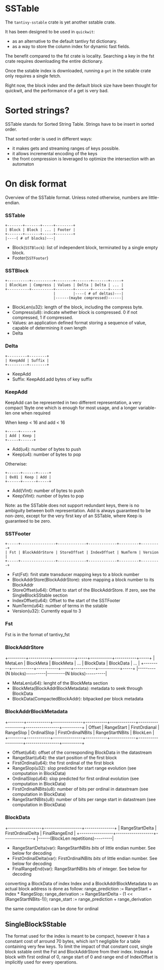 # SSTable

The `tantivy-sstable` crate is yet another sstable crate.

It has been designed to be used in `quickwit`:
- as an alternative to the default tantivy fst dictionary.
- as a way to store the column index for dynamic fast fields.

The benefit compared to the fst crate is locality.
Searching a key in the fst crate requires downloading the entire dictionary.

Once the sstable index is downloaded, running a `get` in the sstable
crate only requires a single fetch.

Right now, the block index and the default block size have been thought
for quickwit, and the performance of a get is very bad.

# Sorted strings?

SSTable stands for Sorted String Table.
Strings have to be insert in sorted order.

That sorted order is used in different ways:
- it makes gets and streaming ranges of keys
possible.
- it allows incremental encoding of the keys
- the front compression is leveraged to optimize
the intersection with an automaton

# On disk format

Overview of the SSTable format. Unless noted otherwise, numbers are little-endian.

### SSTable
```
+-------+-------+-----+--------+
| Block | Block | ... | Footer |
+-------+-------+-----+--------+
|----( # of blocks)---|
```
- Block(`SSTBlock`): list of independent block, terminated by a single empty block.
- Footer(`SSTFooter`)

### SSTBlock
```
+----------+----------+--------+-------+-------+-----+
| BlockLen | Compress | Values | Delta | Delta | ... |
+----------+----------+--------+-------+-------+-----+
                      |        |----( # of deltas)---|
                      |------(maybe compressed)------|
```
- BlockLen(u32): length of the block, including the compress byte.
- Compress(u8): indicate whether block is compressed. 0 if not compressed, 1 if compressed.
- Values: an application defined format storing a sequence of value, capable of determining it own length
- Delta

### Delta
```
+---------+--------+
| KeepAdd | Suffix |
+---------+--------+
```
- KeepAdd
- Suffix: KeepAdd.add bytes of key suffix

### KeepAdd
KeepAdd can be represented in two different representation, a very compact 1byte one which is enough for most usage, and a longer variable-len one when required

When keep < 16 and add < 16
```
+-----+------+
| Add | Keep |
+-----+------+
```
- Add(u4): number of bytes to push
- Keep(u4): number of bytes to pop

Otherwise:
```
+------+------+-----+
| 0x01 | Keep | Add |
+------+------+-----+
```
- Add(VInt): number of bytes to push
- Keep(VInt): number of bytes to pop


Note: as the SSTable does not support redundant keys, there is no ambiguity between both representation. Add is always guaranteed to be non-zero, except for the very first key of an SSTable, where Keep is guaranteed to be zero.

### SSTFooter
```
+-----+----------------+-------------+-------------+---------+---------+
| Fst | BlockAddrStore | StoreOffset | IndexOffset | NumTerm | Version |
+-----+----------------+-------------+-------------+---------+---------+
```
- Fst(Fst): finit state transducer mapping keys to a block number
- BlockAddrStore(BlockAddrStore): store mapping a block number to its BlockAddr
- StoreOffset(u64): Offset to start of the BlockAddrStore. If zero, see the SingleBlockSStable section
- IndexOffset(u64): Offset to the start of the SSTFooter
- NumTerm(u64): number of terms in the sstable
- Version(u32): Currently equal to 3

### Fst

Fst is in the format of tantivy\_fst

### BlockAddrStore

+---------+-----------+-----------+-----+-----------+-----------+-----+
| MetaLen | BlockMeta | BlockMeta | ... | BlockData | BlockData | ... |
+---------+-----------+-----------+-----+-----------+-----------+-----+
          |---------(N blocks)----------|---------(N blocks)----------|

- MetaLen(u64): lenght of the BlockMeta section
- BlockMeta(BlockAddrBlockMetadata): metadata to seek through BlockData
- BlockData(CompactedBlockAddr): bitpacked per block metadata

### BlockAddrBlockMetadata

+--------+------------+---------------+-----------+-------------+-------------------+-----------------+----------+
| Offset | RangeStart | FirstOrdianal | RangeSlop | OrdinalSlop | FirstOrdinalNBits | RangeStartNBits | BlockLen |
+--------+------------+---------------+-----------+-------------+-------------------+-----------------+----------+

- Offset(u64): offset of the corresponding BlockData in the datastream
- RangeStart(u64): the start position of the first block
- FirstOrdinal(u64): the first ordinal of the first block
- RangeSlop(u32): slop predicted for start range evolution (see computation in BlockData)
- OrdinalSlop(u64): slop predicted for first ordinal evolution (see computation in BlockData)
- FirstOrdinalNBits(u8): number of bits per ordinal in datastream (see computation in BlockData)
- RangeStartNBits(u8): number of bits per range start in datastream (see computation in BlockData)

### BlockData

+-----------------+-------------------+---------------+
| RangeStartDelta | FirstOrdinalDelta | FinalRangeEnd |
+-----------------+-------------------+---------------+
|------(BlockLen repetitions)---------|

- RangeStartDelta(var): RangeStartNBits *bits* of little endian number. See below for decoding
- FirstOrdinalDelta(var): FirstOrdinalNBits *bits* of little endian number. See below for decoding
- FinalRangeEnd(var): RangeStartNBits *bits* of integer. See below for decoding

converting a BlockData of index Index and a BlockAddrBlockMetadata to an actual block address is done as follow:
range\_prediction := RangeStart + Index * RangeSlop;
range\_derivation := RangeStartDelta - (1 << (RangeStartNBits-1));
range\_start := range\_prediction + range\_derivation

the same computation can be done for ordinal


## SingleBlockSStable

The format used for the index is meant to be compact, however it has a constant cost of arround 70
bytes, which isn't negligible for a table containing very few keys.
To limit the impact of that constant cost, single block sstable omit the Fst and BlockAddrStore from
their index. Instead a block with first ordinal of 0, range start of 0 and range end of IndexOffset
is implicitly used for every operations.
